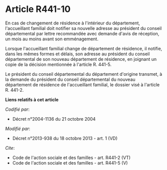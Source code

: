 # Article R441-10

En cas de changement de résidence à l'intérieur du département, l'accueillant familial doit notifier sa nouvelle adresse au
président du conseil départemental par lettre recommandée avec demande d'avis de réception, un mois au moins avant son
emménagement. 

Lorsque l'accueillant familial change de département de résidence, il notifie, dans les mêmes formes et délais, son adresse
au président du conseil départemental de son nouveau département de résidence, en joignant un copie de la décision mentionnée
à l'article R. 441-5. 

Le président du conseil départemental du département d'origine transmet, à la demande du président du conseil départemental
du nouveau département de résidence de l'accueillant familial, le dossier visé à l'article R. 441-2.

**Liens relatifs à cet article**

_Codifié par_:

  - Décret n°2004-1136 du 21 octobre 2004

_Modifié par_:

  - Décret n°2013-938 du 18 octobre 2013 - art. 1 (VD)

_Cite_:

  - Code de l'action sociale et des familles - art. R441-2 (VT)
  - Code de l'action sociale et des familles - art. R441-5 (V)
